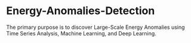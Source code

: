 # Energy-Anomalies-Detection
The primary purpose is to discover Large-Scale Energy Anomalies using Time Series Analysis, Machine Learning, and Deep Learning.
